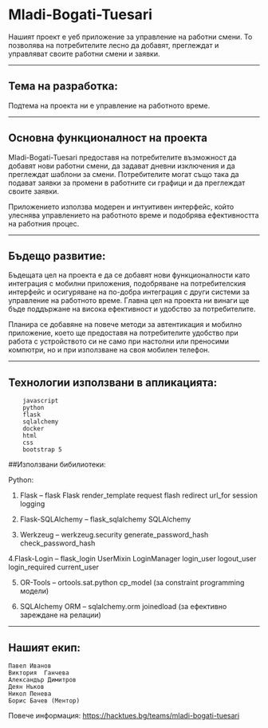 # Mladi-Bogati-Tuesari

Нашият проект е уеб приложение за управление на работни смени. То позволява на потребителите лесно да добавят, преглеждат и управляват своите работни смени и заявки.

-------------------------------------------------------------------------------------------------------------------------------------------------------------------------

## Тема на разработка:

Подтема на проекта ни е управление на работното време.

-------------------------------------------------------------------------------------------------------------------------------------------------------------------------

## Основна функционалност на проекта

Mladi-Bogati-Tuesari предоставя на потребителите възможност да добавят нови работни смени, да задават дневни изключения и да преглеждат шаблони за смени. Потребителите могат също така да подават заявки за промени в работните си графици и да преглеждат своите заявки.

Приложението използва модерен и интуитивен интерфейс, който улеснява управлението на работното време и подобрява ефективността на работния процес.

-------------------------------------------------------------------------------------------------------------------------------------------------------------------------

## Бъдещо развитие:

Бъдещата цел на проекта е да се добавят нови функционалности като интеграция с мобилни приложения, подобряване на потребителския интерфейс и осигуряване на по-добра интеграция с други системи за управление на работното време. Главна цел на проекта ни винаги ще бъде поддържане на висока ефективност и удобство за потребителите.

Планира се добавяне на повече методи за автентикация и мобилно приложение, което ще предоставя на потребителите удобство при работа с устройството си не само при настолни или преносими компютри, но и при използване на своя мобилен телефон.

-------------------------------------------------------------------------------------------------------------------------------------------------------------------------

## Технологии използвани в апликацията:
        
        javascript
        python
        flask
        sqlalchemy
        docker
        html
        css
        bootstrap 5 


##Използвани бибилиотеки: 

Python:
1. Flask – flask
   Flask
    render_template
    request
    flash
    redirect
    url_for
    session
    logging

2. Flask-SQLAlchemy – flask_sqlalchemy
    SQLAlchemy

3. Werkzeug – werkzeug.security
    generate_password_hash
    check_password_hash

4.Flask-Login – flask_login
    UserMixin
    LoginManager
    login_user
    logout_user
    login_required
    current_user

5. OR-Tools – ortools.sat.python
    cp_model (за constraint programming модели)

6. SQLAlchemy ORM – sqlalchemy.orm
    joinedload (за ефективно зареждане на релации)

--------------------------------------------------------------------------------------------------------------------------------------------------------------------------

## Нашият екип: 

    Павел Иванов 
    Виктория  Ганчева 
    Александър Димитров
    Деян Нъков 
    Никол Пенева
    Борис Бачев (Ментор)

  Повече информация: https://hacktues.bg/teams/mladi-bogati-tuesari

